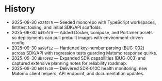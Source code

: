 # History

- 2025-09-30 `e2202f5` — Seeded monorepo with TypeScript workspaces, lint/test tooling, and initial SDK/API scaffolds.
- 2025-09-30 `045b9f0` — Added Docker, compose, and Portainer assets so deployments can pull prebuilt images with environment-driven config.
- 2025-09-30 `aa98f12` — Hardened key-number parsing (BUG-002) across SDK/API with regression tests guarding Matomo response quirks.
- 2025-09-30 `db7b982` — Expanded SDK capabilities (BUG-003) and captured extensive planning notes for reliability roadmap.
- 2025-09-30 `b09fc30` — Delivered SDK-010C health monitoring: new Matomo client helpers, API endpoint, and documentation updates.
